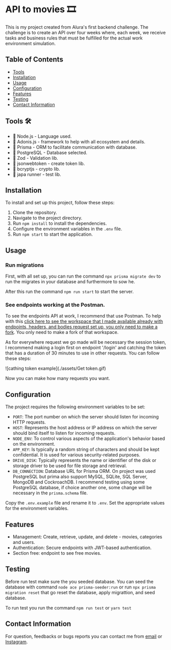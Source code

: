# API to movies 🎞️

This is my project created from Alura's first backend challenge. The challenge is to create an API over four weeks where, each week, we receive tasks and business rules that must be fulfilled for the actual work environment simulation.

## Table of Contents
- [Tools](#Tools)
- [Installation](#installation)
- [Usage](#usage)
- [Configuration](#configuration)
- [Features](#features)
- [Testing](#testing)
- [Contact Information](#contact-information)

## Tools 🛠️

-  🔨 Node.js - Language used. 
-  🔨 Adonis.js - framework to help with all ecosystem and details.   
-  🔨 Prisma - ORM to facilitate communication with database. 
-  🔨 PostgreSQL - Database selected.
-  🔨 Zod - Validation lib.
-  🔨 jsonwebtoken - create token lib.
-  🔨 bcryptjs - crypto lib.
-  🔨 japa runner - test lib.

## Installation

To install and set up this project, follow these steps:

1. Clone the repository.
2. Navigate to the project directory.
3. Run `npm install` to install the dependencies.
4. Configure the environment variables in the `.env` file. 
5. Run `npm start` to start the application.

## Usage

### Run migrations

First, with all set up, you can run the command `npx prisma migrate dev` to run the migrates in your database and furthermore to sow he.

After this run the command `npm run start` to start the server. 

### See endpoints working at the Postman. 

To see the endpoints API at work, I recommend that use Postman. To help with this [click here to see the workspace that I made available already with endpoints, headers, and bodies request set up, you only need to make a fork](https://www.postman.com/navigation-candidate-37863564/workspace/back-end-challenge-01). You only need to make a fork of that workspace.

As for everywhere request we go made will be necessary the session token, I recommend making a login first on endpoint '/login' and catching the token that has a duration of 30 minutes to use in other requests. You can follow these steps: 

![cathing token example](./assets/Get token.gif)

Now you can make how many requests you want.

## Configuration

The project requires the following environment variables to be set:

- `PORT`: The port number on which the server should listen for incoming HTTP requests.
- `HOST`: Represents the host address or IP address on which the server should bind itself to listen for incoming requests.
 - `NODE_ENV`: To control various aspects of the application's behavior based on the environment. 
 - `APP_KEY`:  Is typically a random string of characters and should be kept confidential. It is used for various security-related purposes. 
 - `DRIVE_DISK`: Typically represents the name or identifier of the disk or storage driver to be used for file storage and retrieval.
 - `DB_CONNECTION`: Database URL for Prisma ORM. On project was used PostgreSQL but prima also support MySQL, SQLite, SQL Server, MongoDB and CockroachDB. I recommend testing using some PostgreSQL database, if choice another one, some change will be necessary in the `prisma.schema` file. 

Copy the `.env.example` file and rename it to `.env`. Set the appropriate values for the environment variables.

## Features

- Management: Create, retrieve, update, and delete - movies, categories and users.
- Authentication: Secure endpoints with JWT-based authentication.
- Section free: endpoint to see free movies.

## Testing

Before run test make sure the you seeded database. You can seed the database with command `node ace prisma-seeder:run` or run `npx prisma migration reset` that go reset the database, apply migrattion, and seed database.  

To run test you run the command `npm run test` or `yarn test`

## Contact Information

For question, feedbacks or bugs reports you can contact me from [email](caulicons.jobs@gmail.com) or [Instagram](https://www.instagram.com/caulicons_/).
